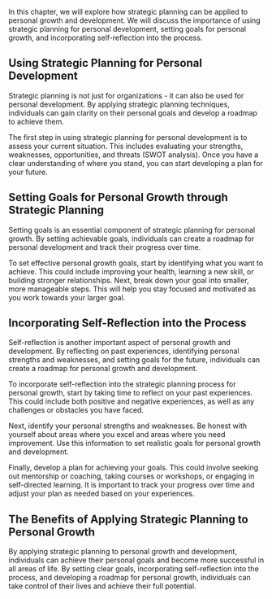 
In this chapter, we will explore how strategic planning can be applied to personal growth and development. We will discuss the importance of using strategic planning for personal development, setting goals for personal growth, and incorporating self-reflection into the process.

Using Strategic Planning for Personal Development
-------------------------------------------------

Strategic planning is not just for organizations - it can also be used for personal development. By applying strategic planning techniques, individuals can gain clarity on their personal goals and develop a roadmap to achieve them.

The first step in using strategic planning for personal development is to assess your current situation. This includes evaluating your strengths, weaknesses, opportunities, and threats (SWOT analysis). Once you have a clear understanding of where you stand, you can start developing a plan for your future.

Setting Goals for Personal Growth through Strategic Planning
------------------------------------------------------------

Setting goals is an essential component of strategic planning for personal growth. By setting achievable goals, individuals can create a roadmap for personal development and track their progress over time.

To set effective personal growth goals, start by identifying what you want to achieve. This could include improving your health, learning a new skill, or building stronger relationships. Next, break down your goal into smaller, more manageable steps. This will help you stay focused and motivated as you work towards your larger goal.

Incorporating Self-Reflection into the Process
----------------------------------------------

Self-reflection is another important aspect of personal growth and development. By reflecting on past experiences, identifying personal strengths and weaknesses, and setting goals for the future, individuals can create a roadmap for personal growth and development.

To incorporate self-reflection into the strategic planning process for personal growth, start by taking time to reflect on your past experiences. This could include both positive and negative experiences, as well as any challenges or obstacles you have faced.

Next, identify your personal strengths and weaknesses. Be honest with yourself about areas where you excel and areas where you need improvement. Use this information to set realistic goals for personal growth and development.

Finally, develop a plan for achieving your goals. This could involve seeking out mentorship or coaching, taking courses or workshops, or engaging in self-directed learning. It is important to track your progress over time and adjust your plan as needed based on your experiences.

The Benefits of Applying Strategic Planning to Personal Growth
--------------------------------------------------------------

By applying strategic planning to personal growth and development, individuals can achieve their personal goals and become more successful in all areas of life. By setting clear goals, incorporating self-reflection into the process, and developing a roadmap for personal growth, individuals can take control of their lives and achieve their full potential.
